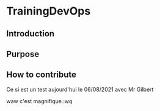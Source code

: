# TrainingDevOps

## Introduction

## Purpose

## How to contribute

Ce si est un test aujourd'hui le 06/08/2021 avec Mr Gilbert


waw c'est magnifique.:wq
